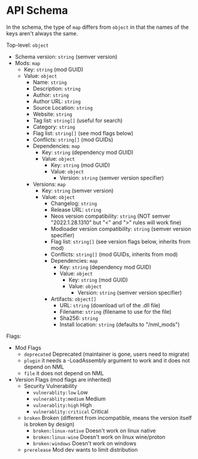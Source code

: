# API Schema

In the schema, the type of `map` differs from `object` in that the names of the keys aren't always the same.

Top-level: `object`

- Schema version: `string` (semver version)
- Mods: `map`
  - Key: `string` (mod GUID)
  - Value: `object`
    - Name: `string`
    - Description: `string`
    - Author: `string`
    - Author URL: `string`
    - Source Location: `string`
    - Website: `string`
    - Tag list: `string[]` (useful for search)
    - Category: `string`
    - Flag list: `string[]` (see mod flags below)
    - Conflicts: `string[]` (mod GUIDs)
    - Dependencies: `map`
      - Key: `string` (dependency mod GUID)
      - Value: `object`
        - Key: `string` (mod GUID)
        - Value: `object`
          - Version: `string` (semver version specifier)
    - Versions: `map`
      - Key: `string` (semver version)
      - Value: `object`
        - Changelog: `string`
        - Release URL: `string`
        - Neos version compatibility: `string` (NOT semver "2022.1.28.1310" but "<" and ">" rules will work fine)
        - Modloader version compatibility: `string` (semver version specifier)
        - Flag list: `string[]` (see version flags below, inherits from mod)
        - Conflicts: `string[]`  (mod GUIDs, inherits from mod)
        - Dependencies: `map`
          - Key: `string` (dependency mod GUID)
          - Value: `object`
            - Key: `string` (mod GUID)
            - Value: `object`
              - Version: `string` (semver version specifier)
        - Artifacts: `object[]`
          - URL: `string` (download url of the .dll file)
          - Filename: `string` (filename to use for the file)
          - Sha256: `string`
          - Install location: `string` (defaults to "/nml_mods")

Flags:

- Mod Flags
  - `deprecated` Deprecated (maintainer is gone, users need to migrate)
  - `plugin` it needs a -LoadAssembly argument to work and it does not depend on NML
  - `file` it does not depend on NML
- Version Flags (mod flags are inherited)
  - Security Vulnerability
    - `vulnerablity:low` Low
    - `vulnerablity:medium` Medium
    - `vulnerablity:high` High
    - `vulnerablity:critical` Critical
  - `broken` Broken (different from incompatible, means the version itself is broken by design)
    - `broken:linux-native` Doesn't work on linux native
    - `broken:linux-wine` Doesn't work on linux wine/proton
    - `broken:windows` Doesn't work on windows
  - `prerelease` Mod dev wants to limit distribution
